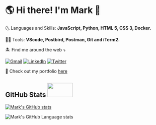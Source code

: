 # 🌎 Hi there! I'm Mark 👋
🌜 Languages and Skills: **JavaScript, Python, HTML 5, CSS 3, Docker.**


👨‍💻 Tools: **VScode, Postbird, Postman, Git and iTerm2.**


🏝️ Find me around the web ⤵️


[![Gmail](https://img.shields.io/badge/-gmail-%23D14836?style=for-the-badge&logo=Gmail&logoColor=white)](mailto:markhvaldez@gmail.com)
[![LinkedIn](https://img.shields.io/badge/LinkedIn-0077B5?style=for-the-badge&logo=linkedin&logoColor=white)](https://www.linkedin.com/in/mark-valdez-a50507108/)
[![Twitter](https://img.shields.io/badge/Twitter-1DA1F2?style=for-the-badge&logo=twitter&logoColor=white)](https://twitter.com/MarkVal13129180)


🌟 Check out my portfolio [here](https://markhv-code.github.io/)


## GitHub Stats <img src="https://media.giphy.com/media/13HgwGsXF0aiGY/giphy.gif" width="80" height="45"/>


[![Mark's GitHub stats](https://github-readme-stats.vercel.app/api?username=markhv-code&show_icons=true&theme=algolia&custom_title=At%20a%20Glance)](https://github.com/markhv-code/github-readme-stats)

![Mark's GitHub Language stats](https://github-readme-stats.vercel.app/api/top-langs/?username=markhv-code&count_private=true&theme=algolia&custom_title=Favorite%20Languages)
<!--
**markhv-code/markhv-code** is a ✨ _special_ ✨ repository because its `README.md` (this file) appears on your GitHub profile.

Here are some ideas to get you started:

- 🔭 I’m currently working on ...
- 🌱 I’m currently learning ...
- 👯 I’m looking to collaborate on ...
- 🤔 I’m looking for help with ...
- 💬 Ask me about ...
- 📫 How to reach me: ...
- 😄 Pronouns: ...
- ⚡ Fun fact: ...
-->

